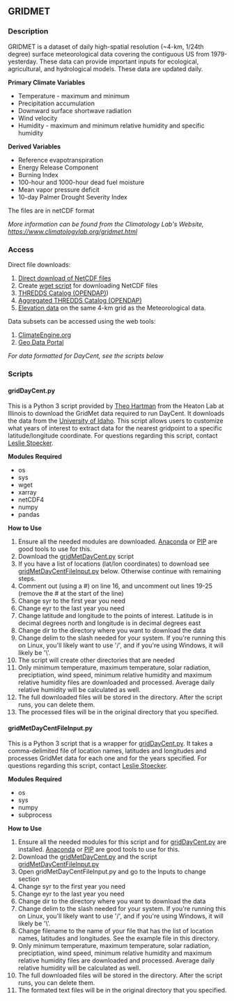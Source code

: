 ## GRIDMET
### Description
GRIDMET is a dataset of daily high-spatial resolution (~4-km, 1/24th degree) surface meteorological data covering the contiguous US from 1979-yesterday. These data can provide important inputs for ecological, agricultural, and hydrological models. These data are updated daily. 

**Primary Climate Variables**
* Temperature - maximum and minimum
* Precipitation accumulation
* Downward surface shortwave radiation
* Wind velocity
* Humidity - maximum and minimum relative humidity and specific humidity

**Derived Variables**
* Reference evapotranspiration
* Energy Release Component
* Burning Index
* 100-hour and 1000-hour dead fuel moisture
* Mean vapor pressure deficit
* 10-day Palmer Drought Severity Index

The files are in netCDF format

*More information can be found from the Climatology Lab's Website, https://www.climatologylab.org/gridmet.html* 
### Access

Direct file downloads:
1. [Direct download of NetCDF files](https://www.northwestknowledge.net/metdata/data/)
2. Create [wget script](https://www.climatologylab.org/wget-gridmet.html) for downloading NetCDF files
3. [THREDDS Catalog (OPENDAP)](http://thredds.northwestknowledge.net:8080/thredds/reacch_climate_MET_catalog.html))
4. [Aggregated THREDDS Catalog (OPENDAP)](http://thredds.northwestknowledge.net:8080/thredds/reacch_climate_MET_aggregated_catalog.html)
5. [Elevation data](https://climate.northwestknowledge.net/METDATA/data/metdata_elevationdata.nc) on the same 4-km grid as the Meteorological data.

Data subsets can be accessed using the web tools:
1. [ClimateEngine.org](https://app.climateengine.org/)
2. [Geo Data Portal](https://cida.usgs.gov/gdp/client/#!catalog/gdp/dataset/54dd5df2e4b08de9379b38d8)

*For data formatted for DayCent, see the scripts below*

### Scripts

#### gridDayCent.py

This is a Python 3 script provided by [Theo Hartman](tmihart@illinois.edu) from the Heaton Lab at Illinois to download the GridMet data required to run DayCent. It downloads the data from the 
[University of Idaho](https://www.northwestknowledge.net/metdata/data/). This script allows users to customize what years of interest to extract data for the nearest gridpoint to a specific latitude/longitude coordinate. 
For questions regarding this script, contact [Leslie Stoecker](lensor@illinois.edu).

**Modules Required**
* os
* sys
* wget
* xarray
* netCDF4
* numpy
* pandas

**How to Use**

1. Ensure all the needed modules are downloaded. [Anaconda](https://www.anaconda.com/download) or [PIP](https://packaging.python.org/en/latest/tutorials/installing-packages/) are good tools to use for this.
2. Download the [gridMetDayCent.py](https://github.com/cabbi-bio/Sustainability-Shared-Code/blob/main/DayCent/GridMet/gridMetDayCent.py) script
3. If you have a list of locations (lat/lon coordinates) to download see [gridMetDayCentFileInput.py](#gridMetDayCentFileInput.py) below. Otherwise continue with remaining steps.
4. Comment out (using a #) on line 16, and uncomment out lines 19-25 (remove the # at the start of the line)
5. Change syr to the first year you need
6. Change eyr to the last year you need
7. Change latitude and longitude to the points of interest. Latitude is in decimal degrees north and longitude is in decimal degrees east
8. Change dir to the directory where you want to download the data
9. Change delim to the slash needed for your system. If you're running this on Linux, you'll likely want to use '/', and if you're using Windows, it will likely be '\\'.
10. The script will create other directories that are needed
11. Only minimum temperature, maximum temperature, solar radiation, preciptiation, wind speed, minimum relative humidity and maximum relative humidity files are downloaded and processed. Average daily relative humidity will be calculated as well.
12. The full downloaded files will be stored in the directory. After the script runs, you can delete them.
13. The processed files will be in the original directory that you specified.

#### gridMetDayCentFileInput.py

This is a Python 3 script that is a wrapper for [gridDayCent.py](#gridDayCent.py). It takes a comma-delimited file of location names, latitudes and longitudes and processes GridMet data for each one and for the years specified. 
For questions regarding this script, contact [Leslie Stoecker](lensor@illinois.edu).

**Modules Required**
* os
* sys
* numpy
* subprocess

**How to Use**

1. Ensure all the needed modules for this script and for [gridDayCent.py](#gridDayCent.py) are installed. [Anaconda](https://www.anaconda.com/download) or [PIP](https://packaging.python.org/en/latest/tutorials/installing-packages/) are good tools to use for this.
2. Download the [gridMetDayCent.py](https://github.com/cabbi-bio/Sustainability-Shared-Code/blob/main/DayCent/GridMet/gridMetDayCent.py) and the script [gridMetDayCentFileInput.py](https://github.com/cabbi-bio/Sustainability-Shared-Code/blob/main/DayCent/GridMet/gridMetDayCentFileInput.py)
3. Open gridMetDayCentFileInput.py and go to the Inputs to change section
4. Change syr to the first year you need
5. Change eyr to the last year you need
6. Change dir to the directory where you want to download the data
7. Change delim to the slash needed for your system. If you're running this on Linux, you'll likely want to use '/', and if you're using Windows, it will likely be '\\'.
8. Change filename to the name of your file that has the list of location names, latitudes and longitudes. See the example file in this directory.
9. Only minimum temperature, maximum temperature, solar radiation, preciptiation, wind speed, minimum relative humidity and maximum relative humidity files are downloaded and processed. Average daily relative humidity will be calculated as well.
10. The full downloaded files will be stored in the directory. After the script runs, you can delete them.
11. The formated text files will be in the original directory that you specified.
